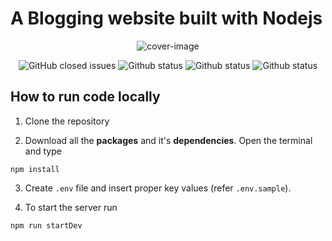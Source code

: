 # A Blogging website built with Nodejs

<p align="center">
  <img alt="cover-image" src="./public/img/coverImage.svg">
</p>
<p align="center">
  <img alt="GitHub closed issues" src="https://img.shields.io/github/issues-closed/tanmayc07/Blog-App?color=Blue">

  <img alt="Github status" src="https://img.shields.io/badge/status-In Progress-brightgreen">

  <img alt="Github status" src="https://img.shields.io/badge/Nodejs->=12.0.0-brightgreen">

  <img alt="Github status" src="https://img.shields.io/badge/license-MIT-brightgreen">
</p>


## **How to run code locally**

1. Clone the repository

2. Download all the **packages** and it's **dependencies**. Open the terminal and type

`npm install`

3. Create `.env` file and insert proper key values (refer `.env.sample`).

4. To start the server run

`npm run startDev`

<!-- [![Generic badge](https://img.shields.io/badge/Status-In_Progress-green.svg)](https://shields.io/) -->

<!-- [![GitHub license](https://img.shields.io/github/license/Naereen/StrapDown.js.svg)](https://github.com/Naereen/StrapDown.js/blob/master/LICENSE) -->
